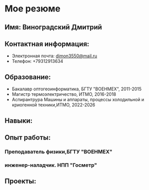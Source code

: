 # Мое резюме

## Имя: Виноградский Дмитрий 
## Контактная информация:
- Электронная почта: dimon3550@mail.ru
- Телефон: +79312913634

## Образование:
- Бакалавр оптогеоинформатика, БГТУ "ВОЕНМЕХ", 2011-2015
- Магистр термоэлектричество, ИТМО, 2016-2018
- Аспирантрура Машины и аппараты, процессы холодильной и криогенной техники,ИТМО, 2022-2026

## Навыки:

## Опыт работы:
### Преподаватель физики,БГТУ "ВОЕНМЕХ"
### инженер-наладчик. НПП "Госметр"



## Проекты:
